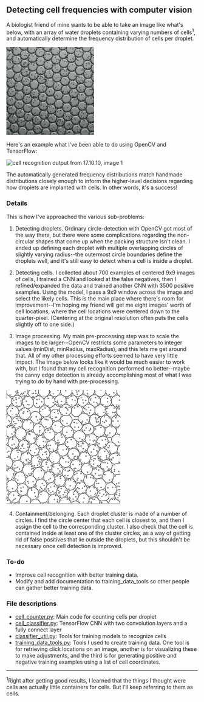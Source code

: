 ## Detecting cell frequencies with computer vision


A biologist friend of mine wants to be able to take an image like what's below, with an array of water droplets containing varying numbers of cells<sup>1</sup>, and automatically determine the frequency distribution of cells per droplet.

![array of water droplets containing cells](images/test_array_lo_res.png)

Here's an example what I've been able to do using OpenCV and TensorFlow:

![cell recognition output from 17.10.10, image 1](images/output_17.10.10.1_img1_annotated_hi_res.png)

The automatically generated frequency distributions match handmade distributions closely enough to inform the higher-level decisions regarding how droplets are implanted with cells. In other words, it's a success!

### Details

This is how I've approached the various sub-problems:

1. Detecting droplets. Ordinary circle-detection with OpenCV got most of the way there, but there were some complications regarding the non-circular shapes that come up when the packing structure isn't clean. I ended up defining each droplet with multiple overlapping circles of slightly varying radius--the outermost circle boundaries define the droplets well, and it's still easy to detect when a cell is inside a droplet.

2. Detecting cells. I collected about 700 examples of centered 9x9 images of cells, I trained a CNN and looked at the false negatives, then I refined/expanded the data and trained another CNN with 3500 positive examples. Using the model, I pass a 9x9 window across the image and select the likely cells. This is the main place where there's room for improvement--I'm hoping my friend will get me eight images' worth of cell locations, where the cell locations were centered down to the quarter-pixel. (Centering at the original resolution often puts the cells slightly off to one side.)

3. Image processing. My main pre-processing step was to scale the images to be larger--OpenCV restricts some parameters to integer values (minDist, minRadius, maxRadius), and this lets me get around that. All of my other processing efforts seemed to have very little impact. The image below looks like it would be much easier to work with, but I found that my cell recognition performed no better--maybe the canny edge detection is already accomplishing most of what I was trying to do by hand with pre-processing. 

![thresholded droplets image](images/test_array_1_thresholded_small.png)

4. Containment/belonging. Each droplet cluster is made of a number of circles. I find the circle center that each cell is closest to, and then I assign the cell to the corresponding cluster. I also check that the cell is contained inside at least one of the cluster circles, as a way of getting rid of false positives that lie outside the droplets, but this shouldn't be necessary once cell detection is improved.


### To-do

- Improve cell recognition with better training data.
- Modify and add documentation to training_data_tools so other people can gather better training data.


### File descriptions
- [cell_counter.py](cell_counter.py): Main code for counting cells per droplet
- [cell_classifier.py](cell_classifier.py): TensorFlow CNN with two convolution layers and a fully connect layer
- [classifier_util.py](classifier_util.py): Tools for training models to recognize cells
- [training_data_tools.py](training_data_tools.py): Tools I used to create training data. One tool is for retrieving click locations on an image, another is for visualizing these to make adjustments, and the third is for generating positive and negative training examples using a list of cell coordinates.

_________________________________________

<sup>1</sup>Right after getting good results, I learned that the things I thought were cells are actually little containers for cells. But I'll keep referring to them as cells. 